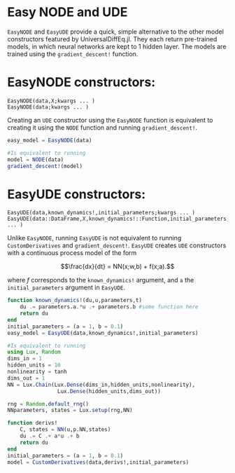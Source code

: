 # Easy NODE and UDE

`EasyNODE` and `EasyUDE` provide a quick, simple alternative to the other model constructors featured by UniversalDiffEq.jl. They each return pre-trained models, in which neural networks are kept to 1 hidden layer. The models are trained using the `gradient_descent!` function.

# EasyNODE constructors:

```@docs; canonical=false
EasyNODE(data,X;kwargs ... )
EasyNODE(data;kwargs ... )
```

Creating an `UDE` constructor using the `EasyNODE` function is equivalent to creating it using the `NODE` function and running `gradient_descent!`.

```julia
easy_model = EasyNODE(data)

#Is equivalent to running
model = NODE(data)
gradient_descent!(model)
```

# EasyUDE constructors:

```@docs; canonical=false
EasyUDE(data,known_dynamics!,initial_parameters;kwargs ... )
EasyUDE(data::DataFrame,X,known_dynamics!::Function,initial_parameters;kwargs ... )
```

Unlike `EasyNODE`, running `EasyUDE` is not equivalent to running `CustomDerivatives` and `gradient_descent!`. `EasyUDE` creates `UDE` constructors with a continuous process model of the form

```math
\frac{dx}{dt} = NN(x;w,b) + f(x;a).
```

where $f$ corresponds to the `known_dynamics!` argument, and `a` the `initial_parameters` argument in `EasyUDE`.

```julia
function known_dynamics!(du,u,parameters,t)
    du .= parameters.a.*u .+ parameters.b #some function here
    return du
end
initial_parameters = (a = 1, b = 0.1)
easy_model = EasyUDE(data,known_dynamics!,initial_parameters)

#Is equivalent to running
using Lux, Random
dims_in = 1
hidden_units = 10
nonlinearity = tanh
dims_out = 1
NN = Lux.Chain(Lux.Dense(dims_in,hidden_units,nonlinearity),
                Lux.Dense(hidden_units,dims_out))

rng = Random.default_rng() 
NNparameters, states = Lux.setup(rng,NN) 

function derivs!
    C, states = NN(u,p.NN,states)
    du .= C .+ a*u .+ b
    return du
end
initial_parameters = (a = 1, b = 0.1)
model = CustomDerivatives(data,derivs!,initial_parameters)
```
